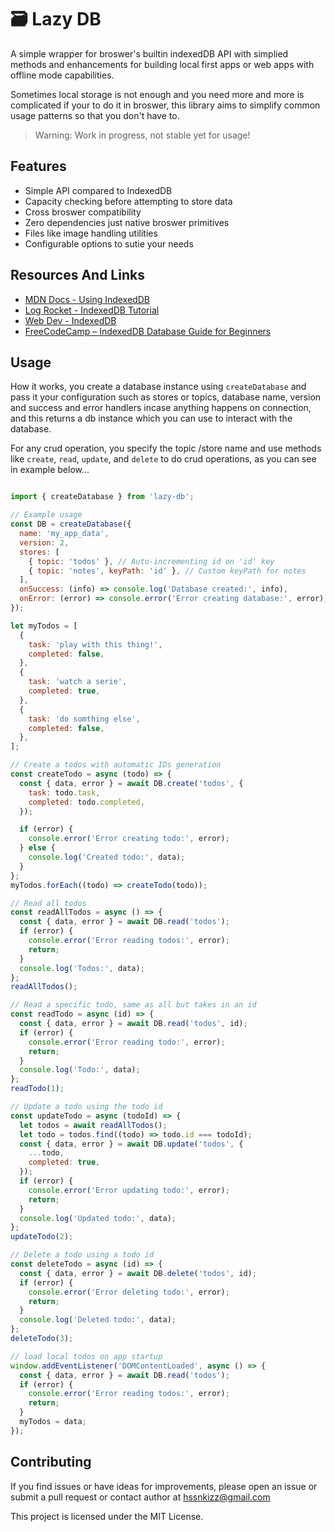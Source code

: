 # 🗃️ Lazy DB

A simple wrapper for broswer's builtin indexedDB API with simplied methods and enhancements for building local first apps or web apps with offline mode capabilities.

Sometimes local storage is not enough and you need more and more is complicated if your to do it in broswer, this library aims to simplify common usage patterns so that you don't have to.

> Warning: Work in progress, not stable yet for usage!

## Features

- Simple API compared to IndexedDB
- Capacity checking before attempting to store data
- Cross broswer compatibility
- Zero dependencies just native broswer primitives
- Files like image handling utilities
- Configurable options to sutie your needs

## Resources And Links

- [MDN Docs - Using IndexedDB](https://developer.mozilla.org/en-US/docs/Web/API/IndexedDB_API/Using_IndexedDB)
- [Log Rocket - IndexedDB Tutorial](https://blog.logrocket.com/using-indexeddb-complete-guide/)
- [Web Dev - IndexedDB](https://web.dev/articles/indexeddb)
- [FreeCodeCamp – IndexedDB Database Guide for Beginners](https://www.freecodecamp.org/news/how-indexeddb-works-for-beginners/)

## Usage

How it works, you create a database instance using `createDatabase` and pass it your configuration such as stores or topics, database name, version and success and error handlers incase anything happens on connection, and this returns a db instance which you can use to interact with the database.

For any crud operation, you specify the topic /store name and use methods like `create`, `read`, `update`, and `delete` to do crud operations, as you can see in example below...

``` js

import { createDatabase } from 'lazy-db';

// Example usage
const DB = createDatabase({
  name: 'my_app_data',
  version: 2,
  stores: [
    { topic: 'todos' }, // Auto-incrementing id on 'id' key
    { topic: 'notes', keyPath: 'id' }, // Custom keyPath for notes
  ],
  onSuccess: (info) => console.log('Database created:', info),
  onError: (error) => console.error('Error creating database:', error),
});

let myTodos = [
  {
    task: 'play with this thing!',
    completed: false,
  },
  {
    task: 'watch a serie',
    completed: true,
  },
  {
    task: 'do somthing else',
    completed: false,
  },
];

// Create a todos with automatic IDs generation
const createTodo = async (todo) => {
  const { data, error } = await DB.create('todos', {
    task: todo.task,
    completed: todo.completed,
  });

  if (error) {
    console.error('Error creating todo:', error);
  } else {
    console.log('Created todo:', data);
  }
};
myTodos.forEach((todo) => createTodo(todo));

// Read all todos
const readAllTodos = async () => {
  const { data, error } = await DB.read('todos');
  if (error) {
    console.error('Error reading todos:', error);
    return;
  }
  console.log('Todos:', data);
};
readAllTodos();

// Read a specific todo, same as all but takes in an id
const readTodo = async (id) => {
  const { data, error } = await DB.read('todos', id);
  if (error) {
    console.error('Error reading todo:', error);
    return;
  }
  console.log('Todo:', data);
};
readTodo(1);

// Update a todo using the todo id
const updateTodo = async (todoId) => {
  let todos = await readAllTodos();
  let todo = todos.find((todo) => todo.id === todoId);
  const { data, error } = await DB.update('todos', {
    ...todo,
    completed: true,
  });
  if (error) {
    console.error('Error updating todo:', error);
    return;
  }
  console.log('Updated todo:', data);
};
updateTodo(2);

// Delete a todo using a todo id
const deleteTodo = async (id) => {
  const { data, error } = await DB.delete('todos', id);
  if (error) {
    console.error('Error deleting todo:', error);
    return;
  }
  console.log('Deleted todo:', data);
};
deleteTodo(3);

// load local todos on app startup
window.addEventListener('DOMContentLoaded', async () => {
  const { data, error } = await DB.read('todos');
  if (error) {
    console.error('Error reading todos:', error);
    return;
  }
  myTodos = data;
});

```

## Contributing

If you find issues or have ideas for improvements, please open an issue or submit a pull request or contact author at [hssnkizz@gmail.com]('hssnkizz@gmail.com')

This project is licensed under the MIT License.
